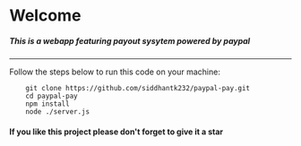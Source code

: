 # Welcome

##### This is a webapp featuring payout sysytem powered by paypal

---

Follow the steps below to run this code on your machine:

```console
    git clone https://github.com/siddhantk232/paypal-pay.git
    cd paypal-pay
    npm install
    node ./server.js
```

#### If you like this project please don't forget to give it a star
